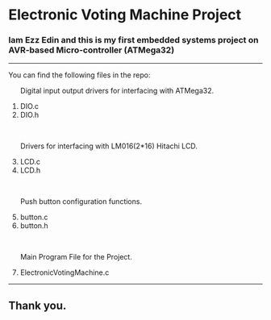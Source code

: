 <h1>Electronic Voting Machine Project</h1>
<h3>Iam Ezz Edin and this is my first embedded systems project on AVR-based Micro-controller (ATMega32)</h3>
<hr>
<p>You can find the following files in the repo: <p>
<ol>
  <p>Digital input output drivers for interfacing with ATMega32.</p>
  <li>DIO.c</li>
  <li>DIO.h</li>
</ol>
<br>
<ol start='3'>
  <p>Drivers for interfacing with LM016(2*16) Hitachi LCD.</p>
  <li>LCD.c</li>
  <li>LCD.h</li>
</ol>
<br>
<ol start='5'>
  <p>Push button configuration functions.</p>
  <li>button.c</li>
  <li>button.h</li>
</ol>
<br>
<ol start='7'>
  <p>Main Program File for the Project.</p>
  <li>ElectronicVotingMachine.c</li>
</ol>
<hr>
<h2>Thank you.</h2>
